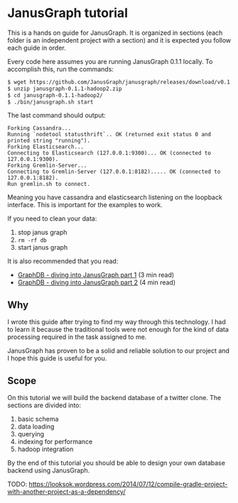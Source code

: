# JanusGraph tutorial


This is a hands on guide for JanusGraph. It is organized in sections (each folder is an independent project with a section) and it is expected you follow each guide in order.


Every code here assumes you are running JanusGraph 0.1.1 locally. To accomplish this, run the commands:

```bash
$ wget https://github.com/JanusGraph/janusgraph/releases/download/v0.1.1/janusgraph-0.1.1-hadoop2.zip
$ unzip janusgraph-0.1.1-hadoop2.zip 
$ cd janusgraph-0.1.1-hadoop2/
$ ./bin/janusgraph.sh start
```


The last command should output:

```
Forking Cassandra...
Running `nodetool statusthrift`.. OK (returned exit status 0 and printed string "running").
Forking Elasticsearch...
Connecting to Elasticsearch (127.0.0.1:9300)... OK (connected to 127.0.0.1:9300).
Forking Gremlin-Server...
Connecting to Gremlin-Server (127.0.0.1:8182)..... OK (connected to 127.0.0.1:8182).
Run gremlin.sh to connect.
```


Meaning you have cassandra and elasticsearch listening on the loopback interface. This is important for the examples to work.


If you need to clean your data:

1. stop janus graph
1. `rm -rf db`
1. start janus graph



It is also recommended that you read:

* [GraphDB - diving into JanusGraph part 1](https://medium.com/finc-engineering/graph-db-diving-into-janusgraph-part-1f-199b807697d2) (3 min read)
* [GraphDB - diving into JanusGraph part 2](https://medium.com/finc-engineering/graph-db-diving-into-janusgraph-part-2-f4b9cbd967ac) (4 min read)


## Why

I wrote this guide after trying to find my way through this technology. I had to learn it because the traditional tools were not enough for the kind of data processing required in the task assigned to me.

JanusGraph has proven to be a solid and reliable solution to our project and I hope this guide is useful for you.

## Scope

On this tutorial we will build the backend database of a twitter clone. The sections are divided into:

1. basic schema
1. data loading
1. querying
1. indexing for performance
1. hadoop integration

By the end of this tutorial you should be able to design your own database backend using JanusGraph.



TODO: https://looksok.wordpress.com/2014/07/12/compile-gradle-project-with-another-project-as-a-dependency/
